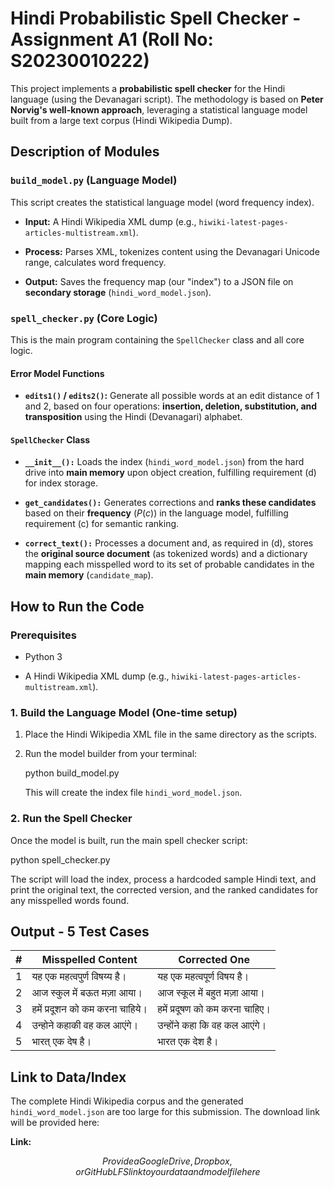 # Hindi Probabilistic Spell Checker - Assignment A1 (Roll No: S20230010222)

This project implements a **probabilistic spell checker** for the Hindi language (using the Devanagari script). The methodology is based on **Peter Norvig's well-known approach**, leveraging a statistical language model built from a large text corpus (Hindi Wikipedia Dump).

## Description of Modules

### `build_model.py` (Language Model)

This script creates the statistical language model (word frequency index).

* **Input:** A Hindi Wikipedia XML dump (e.g., `hiwiki-latest-pages-articles-multistream.xml`).

* **Process:** Parses XML, tokenizes content using the Devanagari Unicode range, calculates word frequency.

* **Output:** Saves the frequency map (our "index") to a JSON file on **secondary storage** (`hindi_word_model.json`).

### `spell_checker.py` (Core Logic)

This is the main program containing the `SpellChecker` class and all core logic.

#### Error Model Functions

* **`edits1()` / `edits2()`:** Generate all possible words at an edit distance of 1 and 2, based on four operations: **insertion, deletion, substitution, and transposition** using the Hindi (Devanagari) alphabet.

#### `SpellChecker` Class

* **`__init__():`** Loads the index (`hindi_word_model.json`) from the hard drive into **main memory** upon object creation, fulfilling requirement (d) for index storage.

* **`get_candidates():`** Generates corrections and **ranks these candidates** based on their **frequency** ($P(c)$) in the language model, fulfilling requirement (c) for semantic ranking.

* **`correct_text():`** Processes a document and, as required in (d), stores the **original source document** (as tokenized words) and a dictionary mapping each misspelled word to its set of probable candidates in the **main memory** (`candidate_map`).

## How to Run the Code

### Prerequisites

* Python 3

* A Hindi Wikipedia XML dump (e.g., `hiwiki-latest-pages-articles-multistream.xml`).

### 1. Build the Language Model (One-time setup)

1. Place the Hindi Wikipedia XML file in the same directory as the scripts.

2. Run the model builder from your terminal:

      python build_model.py
   
   
   This will create the index file `hindi_word_model.json`.

### 2. Run the Spell Checker

Once the model is built, run the main spell checker script:

python spell_checker.py


The script will load the index, process a hardcoded sample Hindi text, and print the original text, the corrected version, and the ranked candidates for any misspelled words found.

## Output - 5 Test Cases

| \# | Misspelled Content | Corrected One | 
 | ----- | ----- | ----- | 
| 1 | यह एक महत्वपुर्ण विषय्य है। | यह एक महत्वपूर्ण विषय है। | 
| 2 | आज स्कुल में बऊत मज़ा आया। | आज स्कूल में बहुत मज़ा आया। | 
| 3 | हमें प्रदूशन को कम करना चाहिये। | हमें प्रदूषण को कम करना चाहिए। | 
| 4 | उन्होने कहाकी वह कल आएंगे। | उन्होंने कहा कि वह कल आएंगे। | 
| 5 | भारत् एक देष है। | भारत एक देश है। | 

## Link to Data/Index

The complete Hindi Wikipedia corpus and the generated `hindi_word_model.json` are too large for this submission. The download link will be provided here:

**Link:**

$$
Provide a Google Drive, Dropbox, or GitHub LFS link to your data and model file here
$$